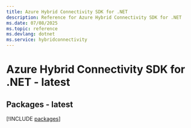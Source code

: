 ```yaml
---
title: Azure Hybrid Connectivity SDK for .NET
description: Reference for Azure Hybrid Connectivity SDK for .NET
ms.date: 07/08/2025
ms.topic: reference
ms.devlang: dotnet
ms.service: hybridconnectivity
---
```

# Azure Hybrid Connectivity SDK for .NET - latest
## Packages - latest
[!INCLUDE [packages](hybrid-connectivity-index.md)]